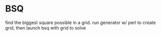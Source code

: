 # BSQ
find the biggest square possible in a grid. run generator w/ perl to create grid, then launch bsq with grid to solve
